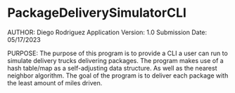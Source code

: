 # PackageDeliverySimulatorCLI

AUTHOR: Diego Rodriguez
Application Version: 1.0
Submission Date: 05/17/2023

PURPOSE:
The purpose of this program is to provide a CLI a user can run to simulate delivery trucks delivering packages.
The program makes use of a hash table/map as a self-adjusting data structure. As well as the nearest neighbor algorithm.
The goal of the program is to deliver each package with the least amount of miles driven. 
